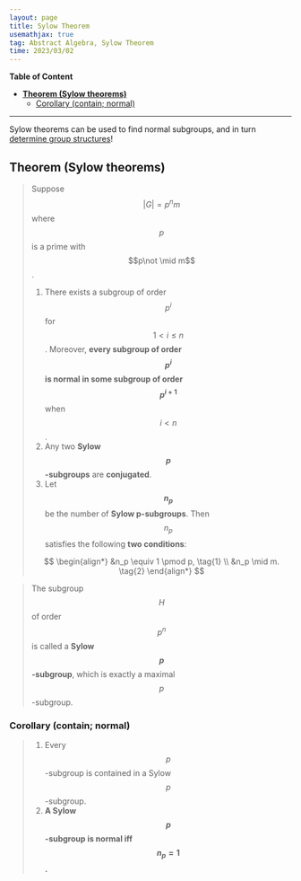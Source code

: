 ```yaml
---
layout: page
title: Sylow Theorem
usemathjax: true
tag: Abstract Algebra, Sylow Theorem
time: 2023/03/02
---
```


**Table of Content**
- [**Theorem (Sylow theorems)**](#theorem-sylow-theorems)
  - [Corollary (contain; normal)](#corollary-contain-normal)

---

Sylow theorems can be used to find normal subgroups, and in turn [determine group structures](../Y-NH/#theorem-determine-structure-of-g)!

## **Theorem (Sylow theorems)**
> Suppose $$\vert G\vert=p^nm$$ where $$p$$ is a prime with $$p\not \mid m$$.
>
> 1. There exists a subgroup of order $$p^i$$ for $$1<i\leq n$$. Moreover, **every subgroup of order $$p^i$$ is normal in some subgroup of order $$p^{i+1}$$** when $$i<n$$.
> 2. Any two **Sylow $$p$$-subgroups** are **conjugated**.
> 3. Let **$$n_p$$** be the number of **Sylow p-subgroups**. Then $$n_p$$ satisfies the following **two conditions**:
>
> $$
> \begin{align*}
> &n_p \equiv 1 \pmod p, \tag{1}  \\
> &n_p \mid m. \tag{2}
> \end{align*}
> $$

> The subgroup $$H$$ of order $$p^n$$ is called a **Sylow $$p$$-subgroup**, which is exactly a maximal $$p$$-subgroup.

### Corollary (contain; normal)
> 1. Every $$p$$-subgroup is contained in a Sylow $$p$$-subgroup.
> 2. **A Sylow $$p$$-subgroup is normal iff $$n_p = 1$$.**